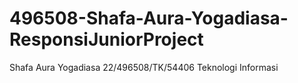 # 496508-Shafa-Aura-Yogadiasa-ResponsiJuniorProject
Shafa Aura Yogadiasa
22/496508/TK/54406
Teknologi Informasi
